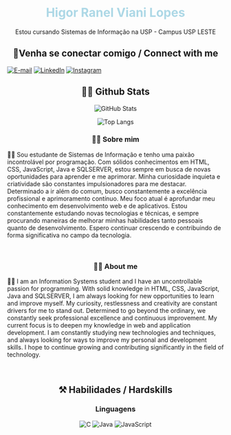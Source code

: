 <h1 align="center" style="color:#add8e6">Higor Ranel Viani Lopes</h1>
<p align="center"> Estou cursando Sistemas de Informação na USP - Campus USP LESTE</p>

 <h2 align="center"> 🔌Venha se conectar comigo / Connect with me </h2>
<div> 

[![E-mail](https://img.shields.io/badge/-Email-000?style=for-the-badge&logo=microsoft-outlook&logoColor=White)](mailto:higorranel@gmail.com)
[![LinkedIn](https://img.shields.io/badge/LinkedIn-0077B5?style=for-the-badge&logo=linkedin&logoColor=white)](https://www.linkedin.com/in/higor-ranel/)
[![Instagram](https://img.shields.io/badge/Instagram-E4405F?style=for-the-badge&logo=instagram&logoColor=white)](https://www.instagram.com/_higorranel/)


<h2 align="center"> 👨‍💻 Github Stats </h2>

<div align="center">

![GitHub Stats](https://github-readme-stats.vercel.app/api?username=HigorRanel&theme=transparent&bg_color=0d1117&border_color=0d1117&show_icons=true&icon_color=58a6ff&title_color=58a6ff&text_color=c9d1d9&hide_title=true&hide=stars&rank_icon=github)

![Top Langs](https://github-readme-stats-git-masterrstaa-rickstaa.vercel.app/api/top-langs/?username=HigorRanel&layout=compact&bg_color=0d1117&border_color=0d1117&title_color=58a6ff&text_color=c9d1d9)





</div>
<h3 align=center>🧑‍💻 Sobre mim</h3> 

<p>
👋🏼 Sou estudante de Sistemas de Informação e tenho uma paixão incontrolável por programação. Com sólidos conhecimentos em HTML, CSS, JavaScript, Java e SQLSERVER, estou sempre em busca de novas oportunidades para aprender e me aprimorar. Minha curiosidade inquieta e criatividade são constantes impulsionadores para me destacar. Determinado a ir além do comum, busco constantemente a excelência profissional e aprimoramento contínuo. Meu foco atual é aprofundar meu conhecimento em desenvolvimento web e de aplicativos. Estou constantemente estudando novas tecnologias e técnicas, e sempre procurando maneiras de melhorar minhas habilidades tanto pessoais quanto de desenvolvimento. Espero continuar crescendo e contribuindo de forma significativa no campo da tecnologia.
</p>

</div><br/>

</div>
<h3 align=center>🧑‍💻 About me</h3> 

<p>
👋🏼 I am an Information Systems student and I have an uncontrollable passion for programming. With solid knowledge in HTML, CSS, JavaScript, Java and SQLSERVER, I am always looking for new opportunities to learn and improve myself. My curiosity, restlessness and creativity are constant drivers for me to stand out. Determined to go beyond the ordinary, we constantly seek professional excellence and continuous improvement. My current focus is to deepen my knowledge in web and application development. I am constantly studying new technologies and techniques, and always looking for ways to improve my personal and development skills. I hope to continue growing and contributing significantly in the field of technology.
</p>

 </div><br/>


<h2 align="center"> ⚒️ Habilidades / Hardskills</h2>

<h3 align="center"> Linguagens </h3>

<div align="center">

![C](https://img.shields.io/badge/C-00599C?style=for-the-badge&logo=c&logoColor=white)
![Java](https://img.shields.io/badge/java-%23ED8B00.svg?style=for-the-badge&logo=openjdk&logoColor=white)
![JavaScript](https://img.shields.io/badge/javascript-%2523ED8B00.svg?style=for-the-badge&logo=javascript&logoColor=white)
</div>
  

